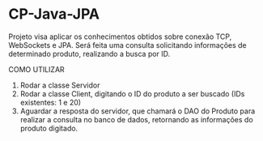 # CP-Java-JPA
Projeto visa aplicar os conhecimentos obtidos sobre conexão TCP, WebSockets e JPA.
Será feita uma consulta solicitando informações de determinado produto, realizando a busca por ID.

COMO UTILIZAR
1. Rodar a classe Servidor
2. Rodar a classe Client, digitando o ID do produto a ser buscado (IDs existentes: 1 e 20)
3. Aguardar a resposta do servidor, que chamará o DAO do Produto para realizar a consulta no banco de dados, retornando as informações do produto digitado.
